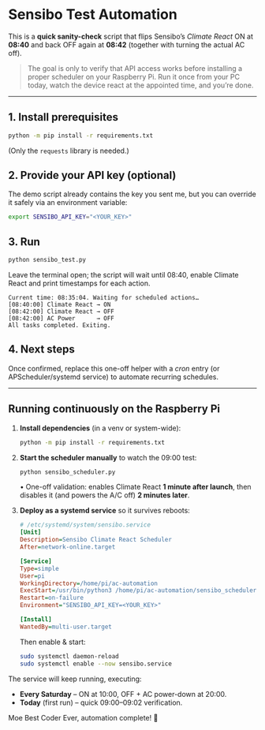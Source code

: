 # Sensibo Test Automation

This is a **quick sanity-check** script that flips Sensibo’s *Climate React* ON
at **08:40** and back OFF again at **08:42** (together with turning the actual
AC off).

> The goal is only to verify that API access works before installing a proper
> scheduler on your Raspberry Pi. Run it once from your PC today, watch the
> device react at the appointed time, and you’re done.

---

## 1. Install prerequisites

```bash
python -m pip install -r requirements.txt
```

(Only the `requests` library is needed.)

## 2. Provide your API key (optional)

The demo script already contains the key you sent me, but you can override it
safely via an environment variable:

```bash
export SENSIBO_API_KEY="<YOUR_KEY>"
```

## 3. Run

```bash
python sensibo_test.py
```

Leave the terminal open; the script will wait until 08:40, enable Climate React
and print timestamps for each action.

```
Current time: 08:35:04. Waiting for scheduled actions…
[08:40:00] Climate React → ON 
[08:42:00] Climate React → OFF
[08:42:00] AC Power      → OFF
All tasks completed. Exiting.
```

## 4. Next steps

Once confirmed, replace this one-off helper with a *cron* entry (or
APScheduler/systemd service) to automate recurring schedules.

---

## Running continuously on the Raspberry Pi

1. **Install dependencies** (in a venv or system-wide):
   ```bash
   python -m pip install -r requirements.txt
   ```

2. **Start the scheduler manually** to watch the 09:00 test:
   ```bash
   python sensibo_scheduler.py
   ```
   • One-off validation: enables Climate React **1 minute after launch**, then
     disables it (and powers the A/C off) **2 minutes later**.

3. **Deploy as a systemd service** so it survives reboots:
   ```ini
   # /etc/systemd/system/sensibo.service
   [Unit]
   Description=Sensibo Climate React Scheduler
   After=network-online.target

   [Service]
   Type=simple
   User=pi
   WorkingDirectory=/home/pi/ac-automation
   ExecStart=/usr/bin/python3 /home/pi/ac-automation/sensibo_scheduler.py
   Restart=on-failure
   Environment="SENSIBO_API_KEY=<YOUR_KEY>"

   [Install]
   WantedBy=multi-user.target
   ```
   Then enable & start:
   ```bash
   sudo systemctl daemon-reload
   sudo systemctl enable --now sensibo.service
   ```

The service will keep running, executing:
* **Every Saturday** – ON at 10:00, OFF + AC power-down at 20:00.
* **Today** (first run) – quick 09:00–09:02 verification.

Moe Best Coder Ever, automation complete! :rocket: 